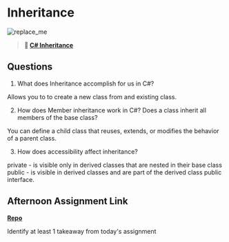 # Inheritance

![replace_me](https://codeworks.blob.core.windows.net/public/assets/img/illustrations/placeholder.svg)

> **📖 [C# Inheritance](https://codeworksacademy.com/fs-student-guide/resources/wk10/04-Inheritance)**

## Questions

1. What does Inheritance accomplish for us in C#?

Allows you to to create a new class from and existing class.

2. How does Member inheritance work in C#? Does a class inherit all members of the base class?

You can define a child class that reuses, extends, or modifies the behavior of a parent class.

3. How does accessibility affect inheritance?

private - is visible only in derived classes that are nested in their base class
public - is visible in derived classes and are part of the derived class public interface.

## Afternoon Assignment Link

**[Repo](https://github.com/Curtis-Pollard-II/IceCreamShop)**

Identify at least 1 takeaway from today's assignment
